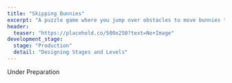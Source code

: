 ```yaml
---
title: "Skipping Bunnies"
excerpt: "A puzzle game where you jump over obstacles to move bunnies to their destination."
header:
  teaser: "https://placehold.co/500x250?text=No+Image"
development_stage:
  stage: "Production"
  detail: "Designing Stages and Levels"
---
```


Under Preparation